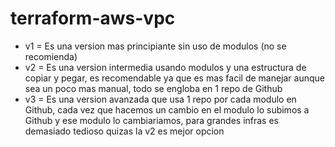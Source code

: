 # terraform-aws-vpc

- v1 = Es una version mas principiante sin uso de modulos (no se recomienda)
- v2 = Es una version intermedia usando modulos y una estructura de copiar y pegar, es recomendable ya que es mas facil de manejar aunque sea un poco mas manual, todo se engloba en 1 repo de Github
- v3 = Es una version avanzada que usa 1 repo por cada modulo en Github, cada vez que hacemos un cambio en el modulo lo subimos a Github y ese modulo lo cambiariamos, para grandes infras es demasiado tedioso quizas la v2 es mejor opcion 
